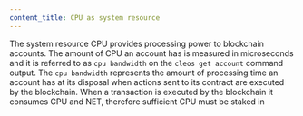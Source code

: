 ```yaml
---
content_title: CPU as system resource
---
```


The system resource CPU provides processing power to blockchain accounts. The amount of CPU an account has is measured in microseconds and it is referred to as `cpu bandwidth` on the `cleos get account` command output. The `cpu bandwidth` represents the amount of processing time an account has at its disposal when actions sent to its contract are executed by the blockchain. When a transaction is executed by the blockchain it consumes CPU and NET, therefore sufficient CPU must be staked in
